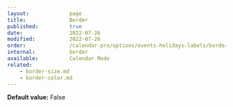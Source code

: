 ```yaml
---
layout:             page
title:              Border
published:          true
date:               2022-07-26
modified:           2022-07-26
order:              /calendar-pro/options/events-holidays-labels/border
internal:           border
available:          Calendar Mode
related:
    - border-size.md
    - border-color.md
---
```

**Default value:** False
